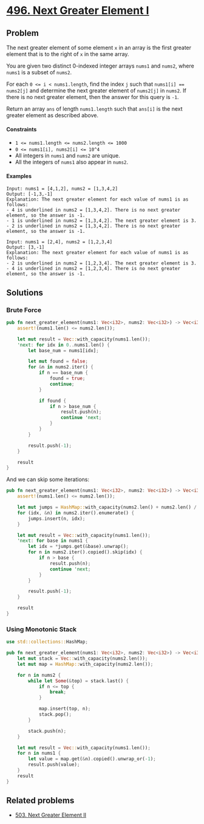 # [496. Next Greater Element I](https://leetcode.com/problems/next-greater-element-i/)

## Problem

The next greater element of some element `x` in an array is the first greater
element that is to the right of `x` in the same array.

You are given two distinct 0-indexed integer arrays `nums1` and `nums2`,
where `nums1` is a subset of `nums2`.

For each `0 <= i < nums1.length`, find the index `j` such
that `nums1[i] == nums2[j]` and determine the next greater element of `nums2[j]`
in `nums2`. If there is no next greater element, then the answer for this query
is `-1`.

Return an array `ans` of length `nums1.length` such that `ans[i]` is the next
greater element as described above.

#### Constraints

* `1 <= nums1.length <= nums2.length <= 1000`
* `0 <= nums1[i], nums2[i] <= 10^4`
* All integers in `nums1` and `nums2` are unique.
* All the integers of `nums1` also appear in `nums2`.

#### Examples

```text
Input: nums1 = [4,1,2], nums2 = [1,3,4,2]
Output: [-1,3,-1]
Explanation: The next greater element for each value of nums1 is as follows:
- 4 is underlined in nums2 = [1,3,4,2]. There is no next greater element, so the answer is -1.
- 1 is underlined in nums2 = [1,3,4,2]. The next greater element is 3.
- 2 is underlined in nums2 = [1,3,4,2]. There is no next greater element, so the answer is -1.
```

```text
Input: nums1 = [2,4], nums2 = [1,2,3,4]
Output: [3,-1]
Explanation: The next greater element for each value of nums1 is as follows:
- 2 is underlined in nums2 = [1,2,3,4]. The next greater element is 3.
- 4 is underlined in nums2 = [1,2,3,4]. There is no next greater element, so the answer is -1.
```

## Solutions

### Brute Force

```rust
pub fn next_greater_element(nums1: Vec<i32>, nums2: Vec<i32>) -> Vec<i32> {
    assert!(nums1.len() <= nums2.len());

    let mut result = Vec::with_capacity(nums1.len());
    'next: for idx in 0..nums1.len() {
        let base_num = nums1[idx];

        let mut found = false;
        for &n in nums2.iter() {
            if n == base_num {
                found = true;
                continue;
            }

            if found {
                if n > base_num {
                    result.push(n);
                    continue 'next;
                }
            }
        }

        result.push(-1);
    }

    result
}
```

And we can skip some iterations:

```rust
pub fn next_greater_element(nums1: Vec<i32>, nums2: Vec<i32>) -> Vec<i32> {
    assert!(nums1.len() <= nums2.len());

    let mut jumps = HashMap::with_capacity(nums2.len() + nums2.len() / 2);
    for (idx, &n) in nums2.iter().enumerate() {
        jumps.insert(n, idx);
    }

    let mut result = Vec::with_capacity(nums1.len());
    'next: for base in nums1 {
        let idx = *jumps.get(&base).unwrap();
        for n in nums2.iter().copied().skip(idx) {
            if n > base {
                result.push(n);
                continue 'next;
            }
        }

        result.push(-1);
    }

    result
}
```

### Using Monotonic Stack

```rust
use std::collections::HashMap;

pub fn next_greater_element(nums1: Vec<i32>, nums2: Vec<i32>) -> Vec<i32> {
    let mut stack = Vec::with_capacity(nums2.len());
    let mut map = HashMap::with_capacity(nums2.len());

    for n in nums2 {
        while let Some(&top) = stack.last() {
            if n <= top {
                break;
            }

            map.insert(top, n);
            stack.pop();
        }

        stack.push(n);
    }

    let mut result = Vec::with_capacity(nums1.len());
    for n in nums1 {
        let value = map.get(&n).copied().unwrap_or(-1);
        result.push(value);
    }
    result
}
```

## Related problems

* [503. Next Greater Element II](/500%20-%20599/503%20-%20Next%20Greater%20Element%20II.md)